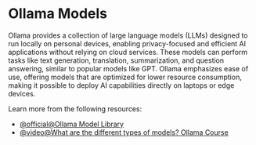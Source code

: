 # Ollama Models

Ollama provides a collection of large language models (LLMs) designed to run locally on personal devices, enabling privacy-focused and efficient AI applications without relying on cloud services. These models can perform tasks like text generation, translation, summarization, and question answering, similar to popular models like GPT. Ollama emphasizes ease of use, offering models that are optimized for lower resource consumption, making it possible to deploy AI capabilities directly on laptops or edge devices.

Learn more from the following resources:

- [@official@Ollama Model Library](https://ollama.com/library)
- [@video@What are the different types of models? Ollama Course](https://www.youtube.com/watch?v=f4tXwCNP1Ac)
